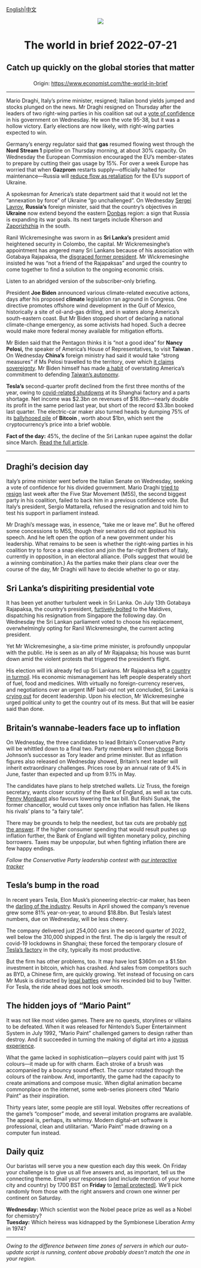 [English](https://github.com/arielherself/espresso/blob/main/README.md)|[中文](https://github-com.translate.goog/arielherself/espresso/blob/main/README.md?_x_tr_sl=en&_x_tr_tl=zh-CN&_x_tr_hl=zh-CN&_x_tr_pto=wapp)

<div align="center"><img src="https://cdn.static-economist.com/sites/all/themes/econfinal/images/svg/logo.svg" align-center /></div>

# <p align="center">The world in brief 2022-07-21</p>

## <p align="center">Catch up quickly on the global stories that matter</p>

<p align="center">Origin: <a href="https://www.economist.com/the-world-in-brief">https://www.economist.com/the-world-in-brief</a><hr>

Mario Draghi, Italy’s prime minister, resigned; Italian bond yields jumped and stocks plunged on the news. Mr Draghi resigned on Thursday after the leaders of two right-wing parties in his coalition sat out a [vote of confidence](https://www.economist.com/europe/2022/07/14/mario-draghi-italys-prime-minister-tries-and-fails-to-resign) in his government on Wednesday. He won the vote 95-38, but it was a hollow victory. Early elections are now likely, with right-wing parties expected to win.

Germany’s energy regulator said that **gas** resumed flowing west through the **Nord Stream 1** pipeline on Thursday morning, at about 30% capacity. On Wednesday the European Commission encouraged the EU’s member-states to prepare by cutting their gas usage by 15%. For over a week Europe has worried that when **Gazprom** restarts supply—officially halted for maintenance—Russia will [reduce flow as retaliation](https://www.economist.com/europe/2022/07/11/europe-is-preparing-for-russian-gas-to-be-cut-off-this-winter) for the EU’s support of Ukraine.

A spokesman for America’s state department said that it would not let the “annexation by force” of Ukraine “go unchallenged”. On Wednesday [Sergei Lavrov](https://www.economist.com/the-economist-explains/2022/02/12/the-beastly-history-of-diplomatic-insults), **Russia’s** foreign minister, said that the country’s objectives in **Ukraine** now extend beyond the eastern [Donbas](https://www.economist.com/the-economist-explains/2022/02/15/why-donetsk-and-luhansk-are-at-the-heart-of-the-ukraine-crisis) region: a sign that Russia is expanding its war goals. Its next targets include Kherson and [Zaporizhzhia](https://www.economist.com/europe/2022/03/04/europes-largest-nuclear-plant-shuts-down-after-a-russian-attack) in the south.

Ranil Wickremesinghe was sworn in as **Sri Lanka’s** president amid heightened security in Colombo, the capital. Mr Wickremesinghe’s appointment has angered many Sri Lankans because of his association with Gotabaya Rajapaksa, the [disgraced former president](https://www.economist.com/asia/2022/07/13/sri-lankas-president-flees-leaving-the-country-in-chaos). Mr Wickremesinghe insisted he was “not a friend of the Rajapaksas” and urged the country to come together to find a solution to the ongoing economic crisis. 

Listen to an abridged version of the subscriber-only briefing.

President **Joe Biden** announced various climate-related executive actions, days after his proposed **climate** legislation ran aground in Congress. One directive promotes offshore wind development in the Gulf of Mexico, historically a site of oil-and-gas drilling, and in waters along America’s south-eastern coast. But Mr Biden stopped short of declaring a national climate-change emergency, as some activists had hoped. Such a decree would make more federal money available for mitigation efforts.

Mr Biden said that the Pentagon thinks it is “not a good idea” for **Nancy Pelosi,** the speaker of America’s House of Representatives, to visit **Taiwan** . On Wednesday **China’s** foreign ministry had said it would take “strong measures” if Ms Pelosi travelled to the territory, over which [it claims sovereignty](https://www.economist.com/the-economist-reads/2022/06/28/our-former-asia-columnist-on-what-to-read-to-grasp-the-looming-crisis-in-taiwan). Mr Biden himself has made [a habit](https://www.economist.com/the-economist-explains/2022/05/23/what-is-americas-policy-of-strategic-ambiguity-over-taiwan) of overstating America’s commitment to defending [Taiwan’s autonomy](https://www.economist.com/china/2022/06/23/america-and-china-spar-over-the-taiwan-strait).

 **Tesla’s** second-quarter profit declined from the first three months of the year, owing to [covid-related shutdowns](https://www.economist.com/business/what-shanghai-lockdowns-mean-for-china-inc/21808450) at its Shanghai factory and a parts shortage. Net income was $2.3bn on revenues of $16.9bn—nearly double its profit in the same period last year, but short of the record $3.3bn booked last quarter. The electric-car maker also turned heads by dumping 75% of its [ballyhooed pile](https://www.economist.com/finance-and-economics/2021/02/20/bitcoin-crosses-50000) of **Bitcoin** , worth about $1bn, which sent the cryptocurrency’s price into a brief wobble.

 **Fact of the day:** 45%, the decline of the Sri Lankan rupee against the dollar since March. [Read the full article](https://www.economist.com/the-economist-explains/2022/07/19/why-is-sri-lanka-in-turmoil).

----------

## Draghi’s decision day

Italy’s prime minister went before the Italian Senate on Wednesday, seeking a vote of confidence for his divided government. Mario Draghi [tried to resign](https://www.economist.com/europe/2022/07/14/mario-draghi-italys-prime-minister-tries-and-fails-to-resign) last week after the Five Star Movement (M5S), the second biggest party in his coalition, failed to back him in a previous confidence vote. But Italy’s president, Sergio Mattarella, refused the resignation and told him to test his support in parliament instead.

Mr Draghi’s message was, in essence, “take me or leave me”. But he offered some concessions to M5S, though their senators did not applaud his speech. And he left open the option of a new government under his leadership. What remains to be seen is whether the right-wing parties in his coalition try to force a snap election and join the far-right Brothers of Italy, currently in opposition, in an electoral alliance. (Polls suggest that would be a winning combination.) As the parties make their plans clear over the course of the day, Mr Draghi will have to decide whether to go or stay.

## Sri Lanka’s dispiriting presidential vote

It has been yet another turbulent week in Sri Lanka. On July 13th Gotabaya Rajapaksa, the country’s president, [furtively bolted](https://www.economist.com/asia/2022/07/13/sri-lankas-president-flees-leaving-the-country-in-chaos) to the Maldives, dispatching his resignation from Singapore the following day. On Wednesday the Sri Lankan parliament voted to choose his replacement, overwhelmingly opting for Ranil Wickremesinghe, the current acting president. 

Yet Mr Wickremesinghe, a six-time prime minister, is profoundly unpopular with the public. He is seen as an ally of Mr Rajapaksa; his house was burnt down amid the violent protests that triggered the president’s flight.

His election will irk already fed up Sri Lankans. Mr Rajapaksa left a [country in turmoil](https://www.economist.com/the-economist-explains/2022/07/19/why-is-sri-lanka-in-turmoil). His economic mismanagement has left people desperately short of fuel, food and medicines. With virtually no foreign-currency reserves, and negotiations over an urgent IMF bail-out not yet concluded, Sri Lanka is [crying out](https://www.economist.com/asia/2022/05/14/sri-lanka-has-no-money-and-no-government-what-now) for decent leadership. Upon his election, Mr Wickremesinghe urged political unity to get the country out of its mess. But that will be easier said than done.

## Britain’s wannabe-leaders face up to inflation

On Wednesday, the three candidates to lead Britain’s Conservative Party will be whittled down to a final two. Party members will then [choose](https://www.economist.com/the-economist-explains/2022/07/07/how-does-britains-conservative-party-choose-a-new-leader) Boris Johnson’s successor as Tory leader and prime minister. But as inflation figures also released on Wednesday showed, Britain’s next leader will inherit extraordinary challenges. Prices rose by an annual rate of 9.4% in June, faster than expected and up from 9.1% in May.

The candidates have plans to help stretched wallets. Liz Truss, the foreign secretary, wants closer scrutiny of the Bank of England, as well as tax cuts. [Penny Mordaunt](https://www.economist.com/the-economist-explains/2022/07/15/who-is-penny-mordaunt) also favours lowering the tax bill. But Rishi Sunak, the former chancellor, would cut taxes only once inflation has fallen. He likens his rivals’ plans to “a fairy tale”.

There may be grounds to help the neediest, but tax cuts are probably [not the answer](https://www.economist.com/leaders/2022/07/13/britains-conservatives-seem-oblivious-to-the-coming-budget-crunch). If the higher consumer spending that would result pushes up inflation further, the Bank of England will tighten monetary policy, pinching borrowers. Taxes may be unpopular, but when fighting inflation there are few happy endings.

<em>Follow the Conservative Party leadership contest with </em>[<em>our interactive tracker</em>](https://www.economist.com/interactive/2022/07/12/the-race-to-become-britains-next-pm)

## Tesla’s bump in the road

In recent years Tesla, Elon Musk’s pioneering electric-car maker, has been the [darling of the industry](https://www.economist.com/graphic-detail/2022/06/02/the-electric-vehicle-revolution-is-not-happening-fast-enough). Results in April showed the company’s revenue grew some 81% year-on-year, to around $18.8bn. But Tesla’s latest numbers, due on Wednesday, will be less cheery.

The company delivered just 254,000 cars in the second quarter of 2022, well below the 310,000 shipped in the first. The dip is largely the result of covid-19 lockdowns in Shanghai; these forced the temporary closure of [Tesla’s factory](https://www.economist.com/business/2021/04/29/the-magical-realism-of-tesla) in the city, typically its most productive. 

But the firm has other problems, too. It may have lost $360m on a $1.5bn investment in bitcoin, which has crashed. And sales from competitors such as BYD, a Chinese firm, are quickly growing. Yet instead of focusing on cars Mr Musk is distracted by [legal battles](https://www.economist.com/business/2022/07/11/with-or-without-elon-musk-twitter-is-overdue-a-shake-up) over his rescinded bid to buy Twitter. For Tesla, the ride ahead does not look smooth.

## The hidden joys of “Mario Paint”

It was not like most video games. There are no quests, storylines or villains to be defeated. When it was released for Nintendo’s Super Entertainment System in July 1992, “Mario Paint” challenged gamers to design rather than destroy. And it succeeded in turning the making of digital art into a [joyous experience](https://www.economist.com/culture/2022/07/14/mario-paint-inspired-a-generation-of-creative-geeks).

What the game lacked in sophistication—players could paint with just 15 colours—it made up for with charm. Each stroke of a brush was accompanied by a bouncy sound effect. The cursor rotated through the colours of the rainbow. And, importantly, the game had the capacity to create animations and compose music. When digital animation became commonplace on the internet, some web-series pioneers cited “Mario Paint” as their inspiration.

Thirty years later, some people are still loyal. Websites offer recreations of the game’s “composer” mode, and several imitation programs are available. The appeal is, perhaps, its whimsy. Modern digital-art software is professional, clean and utilitarian. “Mario Paint” made drawing on a computer fun instead.

## Daily quiz

Our baristas will serve you a new question each day this week. On Friday your challenge is to give us all five answers and, as important, tell us the connecting theme. Email your responses (and include mention of your home city and country) by 1700 BST on **Friday** to [<span class="__cf_email__" data-cfemail="3465415d4e714744465147475b7451575b5a5b595d47401a575b59">[email&#160;protected]</span>](https://mail.google.com/mail/?view=cm&amp;fs=1&amp;tf=1&amp;to=QuizEspresso@economist.com). We’ll pick randomly from those with the right answers and crown one winner per continent on Saturday.

 **Wednesday:** Which scientist won the Nobel peace prize as well as a Nobel for chemistry?  
 **Tuesday:** Which heiress was kidnapped by the Symbionese Liberation Army in 1974?

----------

*Owing to the difference between time zones of servers in which our auto-update script is running, content above probably doesn't match the one in your region.*
